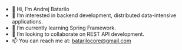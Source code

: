 - 👋 Hi, I’m Andrej Batarilo
- 👀 I’m interested in backend development, distributed data-intensive applications.
- 🌱 I’m currently learning Spring Framework.
- 💞️ I’m looking to collaborate on REST API development.
- 📫 You can reach me at: batarilocore@gmail.com
